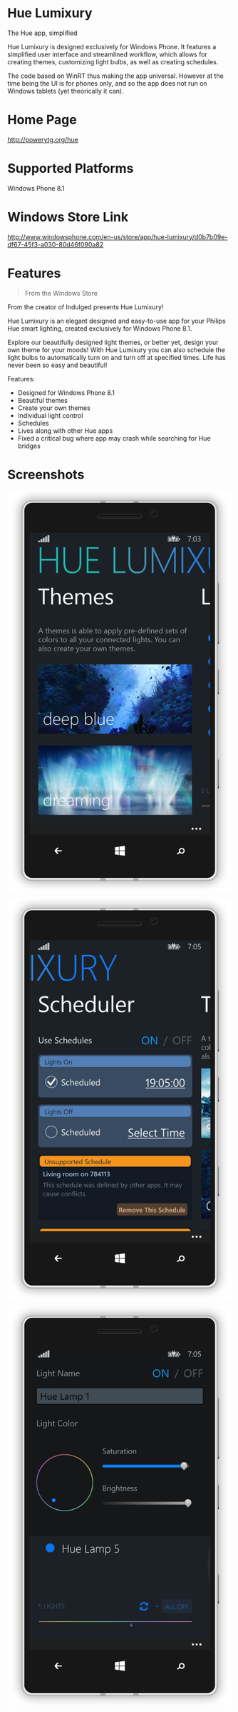 Hue Lumixury
===

The Hue app, simplified

Hue Lumixury is designed exclusively for Windows Phone. It features a simplified user interface and streamlined workflow, which allows for creating themes, customizing light bulbs, as well as creating schedules.

The code based on WinRT thus making the app universal. However at the time being the UI is for phones only, and so the app does not run on Windows tablets (yet theorically it can).

# Home Page

http://powerytg.org/hue

# Supported Platforms

Windows Phone 8.1

# Windows Store Link

http://www.windowsphone.com/en-us/store/app/hue-lumixury/d0b7b09e-df67-45f3-a030-80d46f090a82

# Features

> From the Windows Store

From the creator of Indulged presents Hue Lumixury!

Hue Lumixury is an elegant designed and easy-to-use app for your Philips Hue smart lighting, created exclusively for Windows Phone 8.1.

Explore our beautifully designed light themes, or better yet, design your own theme for your moods! With Hue Lumixury you can also schedule the light bulbs to automatically turn on and turn off at specified times. Life has never been so easy and beautiful!

Features:

* Designed for Windows Phone 8.1
* Beautiful themes
* Create your own themes
* Individual light control
* Schedules
* Lives along with other Hue apps
* Fixed a critical bug where app may crash while searching for Hue bridges

# Screenshots

![Alt text](/Screenshots/ds1.png "Themes")

![Alt text](/Screenshots/ds2.png "Scheduling")

![Alt text](/Screenshots/ds3.png "Blub Customization")
